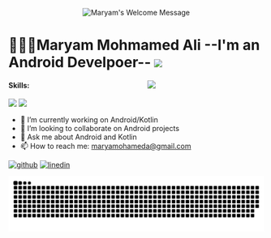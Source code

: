 

<p align="center">
  <img alt="Maryam's Welcome Message"
	 src="https://readme-typing-svg.herokuapp.com?size=30&background=45E5Fh10&center=true&vCenter=true&lines=%F0%9F%91%8B%F0%9F%8F%BC+Hi+there!+I'm+Maryam❤️....">
</p>
<h1>👩🏻‍💻Maryam Mohmamed Ali  --I'm an Android Develpoer-- <img src="https://media.giphy.com/media/mGcNjsfWAjY5AEZNw6/giphy.gif" width="50"></h1><img align='right' src="https://media.giphy.com/media/ieyl9zmCjO4b4t6qoY/giphy.gif" width="230">
</em></p>
 
#### Skills:
<img src='https://img.shields.io/badge/Android-3DDC84?logo=android&logoColor=white&style=for-the-badge' height='40'/> <img src='https://img.shields.io/badge/kotlin-%230095D5.svg?&style=for-the-badge&logo=kotlin&logoColor=white' height='40'/> 

- 🔭 I’m currently working on Android/Kotlin 
- 👯 I’m looking to collaborate on Android projects 
- 💬 Ask me about Android and Kotlin 
- 📫 How to reach me: maryamohameda@gmail.com 

[<img src='https://img.shields.io/badge/github-%23100000.svg?&style=for-the-badge&logo=github&logoColor=white' alt='github' height='40'>](https://github.com/maryamohamed) 
[<img src='https://img.shields.io/badge/LinkedIn-0077B5?style=for-the-badge&logo=linkedin&logoColor=white' alt='linedin' height='40'>](https://www.linkedin.com/in/maryam-mohamed278/) 


![Snake animation](https://github.com/JeffersonRPM/JeffersonRPM/blob/output/github-contribution-grid-snake.svg)
